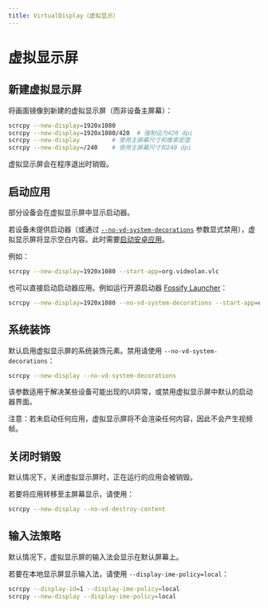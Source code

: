 ```yaml
---
title: VirtualDisplay（虚拟显示）
---
```


# 虚拟显示屏

## 新建虚拟显示屏

将画面镜像到新建的虚拟显示屏（而非设备主屏幕）：

```bash
scrcpy --new-display=1920x1080
scrcpy --new-display=1920x1080/420  # 强制设为420 dpi
scrcpy --new-display         # 使用主屏幕尺寸和像素密度
scrcpy --new-display=/240    # 使用主屏幕尺寸和240 dpi
```

虚拟显示屏会在程序退出时销毁。

## 启动应用

部分设备会在虚拟显示屏中显示启动器。

若设备未提供启动器（或通过 [`--no-vd-system-decorations`](#系统装饰) 参数显式禁用），虚拟显示屏将显示空白内容。此时需要[启动安卓应用](/zhHans/reference/scrcpy/device#启动安卓应用)。

例如：

```bash
scrcpy --new-display=1920x1080 --start-app=org.videolan.vlc
```

也可以直接启动启动器应用。例如运行开源启动器 [Fossify Launcher]：

```bash
scrcpy --new-display=1920x1080 --no-vd-system-decorations --start-app=org.fossify.home
```

[Fossify Launcher]: https://f-droid.org/en/packages/org.fossify.home/

## 系统装饰

默认启用虚拟显示屏的系统装饰元素。禁用请使用 `--no-vd-system-decorations`：

```bash
scrcpy --new-display --no-vd-system-decorations
```

该参数适用于解决某些设备可能出现的UI异常，或禁用虚拟显示屏中默认的启动器界面。

注意：若未启动任何应用，虚拟显示屏将不会渲染任何内容，因此不会产生视频帧。

## 关闭时销毁

默认情况下，关闭虚拟显示屏时，正在运行的应用会被销毁。

若要将应用转移至主屏幕显示，请使用：

```bash
scrcpy --new-display --no-vd-destroy-content
```

## 输入法策略

默认情况下，虚拟显示屏的输入法会显示在默认屏幕上。

若要在本地显示屏显示输入法，请使用 `--display-ime-policy=local`：

```bash
scrcpy --display-id=1 --display-ime-policy=local
scrcpy --new-display --display-ime-policy=local
```